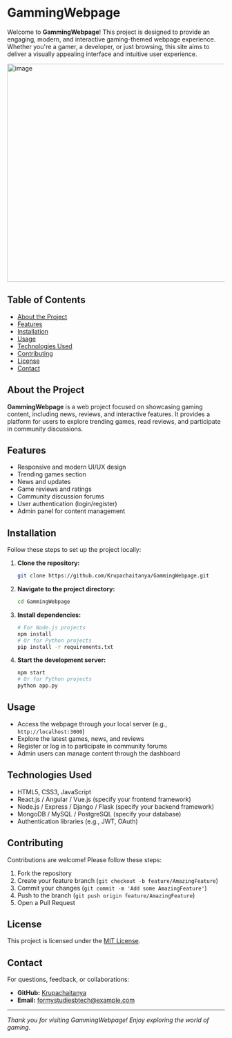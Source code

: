 # GammingWebpage

Welcome to **GammingWebpage**! This project is designed to provide an engaging, modern, and interactive gaming-themed webpage experience. Whether you're a gamer, a developer, or just browsing, this site aims to deliver a visually appealing interface and intuitive user experience.

<img width="797" height="504" alt="image" src="https://github.com/user-attachments/assets/3d4b0f42-6c01-4fbf-8a5d-0603a0e5eb25" />



## Table of Contents

- [About the Project](#about-the-project)
- [Features](#features)
- [Installation](#installation)
- [Usage](#usage)
- [Technologies Used](#technologies-used)
- [Contributing](#contributing)
- [License](#license)
- [Contact](#contact)

## About the Project

**GammingWebpage** is a web project focused on showcasing gaming content, including news, reviews, and interactive features. It provides a platform for users to explore trending games, read reviews, and participate in community discussions.

## Features

- Responsive and modern UI/UX design
- Trending games section
- News and updates
- Game reviews and ratings
- Community discussion forums
- User authentication (login/register)
- Admin panel for content management

## Installation

Follow these steps to set up the project locally:

1. **Clone the repository:**
   ```bash
   git clone https://github.com/Krupachaitanya/GammingWebpage.git
   ```
2. **Navigate to the project directory:**
   ```bash
   cd GammingWebpage
   ```
3. **Install dependencies:**
   ```bash
   # For Node.js projects
   npm install
   # Or for Python projects
   pip install -r requirements.txt
   ```
4. **Start the development server:**
   ```bash
   npm start
   # Or for Python projects
   python app.py
   ```

## Usage

- Access the webpage through your local server (e.g., `http://localhost:3000`)
- Explore the latest games, news, and reviews
- Register or log in to participate in community forums
- Admin users can manage content through the dashboard

## Technologies Used

- HTML5, CSS3, JavaScript
- React.js / Angular / Vue.js (specify your frontend framework)
- Node.js / Express / Django / Flask (specify your backend framework)
- MongoDB / MySQL / PostgreSQL (specify your database)
- Authentication libraries (e.g., JWT, OAuth)

## Contributing

Contributions are welcome! Please follow these steps:

1. Fork the repository
2. Create your feature branch (`git checkout -b feature/AmazingFeature`)
3. Commit your changes (`git commit -m 'Add some AmazingFeature'`)
4. Push to the branch (`git push origin feature/AmazingFeature`)
5. Open a Pull Request

## License

This project is licensed under the [MIT License](LICENSE).

## Contact

For questions, feedback, or collaborations:

- **GitHub:** [Krupachaitanya](https://github.com/Krupachaitanya)
- **Email:** formystudiesbtech@example.com

---

*Thank you for visiting GammingWebpage! Enjoy exploring the world of gaming.*

